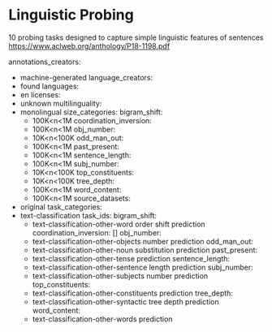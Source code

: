 # Linguistic Probing
10 probing tasks designed to capture simple linguistic features of sentences
https://www.aclweb.org/anthology/P18-1198.pdf


annotations_creators:
- machine-generated
language_creators:
- found
languages:
- en
licenses:
- unknown
multilinguality:
- monolingual
size_categories:
  bigram_shift:
  - 100K<n<1M
  coordination_inversion:
  - 100K<n<1M
  obj_number:
  - 10K<n<100K
  odd_man_out:
  - 100K<n<1M
  past_present:
  - 100K<n<1M
  sentence_length:
  - 100K<n<1M
  subj_number:
  - 10K<n<100K
  top_constituents:
  - 10K<n<100K
  tree_depth:
  - 100K<n<1M
  word_content:
  - 100K<n<1M
source_datasets:
- original
task_categories:
- text-classification
task_ids:
  bigram_shift:
  - text-classification-other-word order shift prediction
  coordination_inversion: []
  obj_number:
  - text-classification-other-objects number prediction
  odd_man_out:
  - text-classification-other-noun substitution prediction
  past_present:
  - text-classification-other-tense prediction
  sentence_length:
  - text-classification-other-sentence length prediction
  subj_number:
  - text-classification-other-subjects number prediction
  top_constituents:
  - text-classification-other-constituents prediction
  tree_depth:
  - text-classification-other-syntactic tree depth prediction
  word_content:
  - text-classification-other-words prediction
